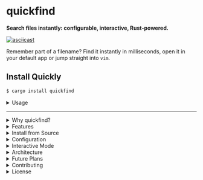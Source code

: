 # quickfind

**Search files instantly: configurable, interactive, Rust-powered.**

[![asciicast](https://asciinema.org/a/dLkoml2XselK9G31oqEtv3O0J.svg)](https://asciinema.org/a/dLkoml2XselK9G31oqEtv3O0J)

Remember part of a filename? Find it instantly in milliseconds, open it in your default app or jump straight into `vim`.

## Install Quickly

```bash
$ cargo install quickfind
```

<details> <summary>Usage</summary>

## 1. Index once

```bash
$ quickfind index
```

## 2. Search any moment

```bash
$ quickfind <your-query>

# OR

$ quickfind
```
</details> 

---


<details> <summary>Why quickfind?</summary>

Since I started using Linux, I always felt one essential tool was missing: a fast, reliable file finder like _Everything Search_ on Windows.  
So I built **quickfind** in Rust. Its configurable indexing and interactive TUI make finding files fast, reliable, and effortless.

</details>

<details> <summary>Features</summary>

- **Configurable:** Customize search locations, ignored paths, and search depth via a simple config file.
- **Efficient Indexing:** Traverses directories once and stores paths in a local database for lightning-fast searching.
- **Interactive Interface:** Browse results with a minimal TUI, open files in default apps or `vim`.

</details>

<details> <summary>Install from Source</summary>
1. Clone the repository:

```bash
$ git clone https://github.com/0xsecaas/quickfind
```

2. Build the project:

```bash
$ cd quickfind
$ cargo build --release
```

3. Run the application:

```bash
$ ./target/release/quickfind

# OR

$ cargo run 
```

</details> 

<details> <summary>Configuration</summary>

Config file: `~/.quickfind/config.toml`

```toml
include = [
    "/path/to/your/directory",
    "/another/path/to/search"
]
ignore = "**/node_modules/**"
depth = 10
editor = "vim" # "vi" or "code" or "subl" or any editor of your choice
```

- `include`: Absolute paths to directories you want to index.
- `ignore`: Glob patterns for paths to exclude.
- `depth`: Maximum directory depth to traverse.
</details> 

<details> <summary>Interactive Mode</summary>

- `Tab`: Switch between search input and results
- `Arrow Keys`: Navigate results
- `Enter`: Open selected file/directory with default app
- `v`: Open selected file with vim
- `d`: Open containing directory
- `Esc`: Exit interactive mode

</details> 

<details> <summary>Architecture</summary>

- `main.rs`: CLI parsing and orchestration
- `config.rs`: Loads and manages user configs (~/.quickfind/config.toml)
- `db.rs`: Handles persistent file indexing storage
- `indexing.rs`: Traverses directories and populates the database
- `tui.rs`: Interactive Text User Interface

</details> 

<details> <summary>Future Plans</summary>

- **Background Sync**: Automatically update the index as files change

</details> 

<details> <summary>Contributing</summary>

Open issues, submit PRs, or suggest features.

</details> 

<details> <summary>License</summary>

MIT License

</details>

